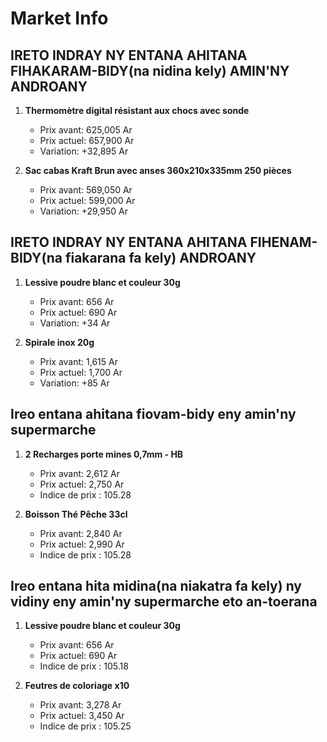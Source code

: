 # Market Info

## IRETO INDRAY NY ENTANA AHITANA FIHAKARAM-BIDY(na nidina kely) AMIN'NY ANDROANY

1. **Thermomètre digital résistant aux chocs avec sonde**
   - Prix avant: 625,005 Ar
   - Prix actuel: 657,900 Ar
   - Variation: +32,895 Ar

2. **Sac cabas Kraft Brun avec anses 360x210x335mm 250 pièces**
   - Prix avant: 569,050 Ar
   - Prix actuel: 599,000 Ar
   - Variation: +29,950 Ar

## IRETO INDRAY NY ENTANA AHITANA FIHENAM-BIDY(na fiakarana fa kely) ANDROANY

1. **Lessive poudre blanc et couleur 30g**
   - Prix avant: 656 Ar
   - Prix actuel: 690 Ar
   - Variation: +34 Ar

2. **Spirale inox 20g**
   - Prix avant: 1,615 Ar
   - Prix actuel: 1,700 Ar
   - Variation: +85 Ar

## Ireo entana ahitana fiovam-bidy eny amin'ny supermarche

1. **2 Recharges porte mines 0,7mm - HB**
   - Prix avant: 2,612 Ar
   - Prix actuel: 2,750 Ar
   - Indice de prix : 105.28

2. **Boisson Thé Pêche 33cl**
   - Prix avant: 2,840 Ar
   - Prix actuel: 2,990 Ar
   - Indice de prix : 105.28

## Ireo entana hita midina(na niakatra fa kely) ny vidiny eny amin'ny supermarche eto an-toerana

1. **Lessive poudre blanc et couleur 30g**
   - Prix avant: 656 Ar
   - Prix actuel: 690 Ar
   - Indice de prix : 105.18

2. **Feutres de coloriage x10**
   - Prix avant: 3,278 Ar
   - Prix actuel: 3,450 Ar
   - Indice de prix : 105.25

